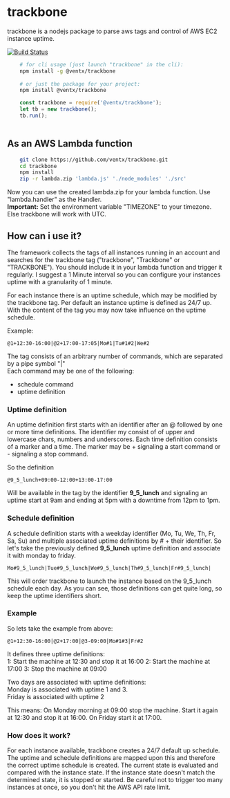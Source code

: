 # trackbone
trackbone is a nodejs package to parse aws tags and control of AWS EC2 instance uptime.

[![Build Status](https://travis-ci.org/ventx/trackbone.svg?branch=master)](https://travis-ci.org/ventx/trackbone)

```bash
    # for cli usage (just launch "trackbone" in the cli): 
    npm install -g @ventx/trackbone
    
    # or just the package for your project:
    npm install @ventx/trackbone
```

```javascript
    const trackbone = require('@ventx/trackbone');
    let tb = new trackbone();
    tb.run();
    
```

## As an AWS Lambda function
```bash
    git clone https://github.com/ventx/trackbone.git
    cd trackbone
    npm install
    zip -r lambda.zip 'lambda.js' './node_modules' './src'
``` 
Now you can use the created lambda.zip for your lambda function. Use "lambda.handler" as the Handler.  
**Important:** Set the environment variable "TIMEZONE" to your timezone. Else trackbone will work with UTC. 

## How can i use it?
The framework collects the tags of all instances running in an account and searches for the trackbone
tag ("trackbone", "Trackbone" or "TRACKBONE"). You should include it in your lambda function and trigger it regularly.
I suggest a 1 Minute interval so you can configure your instances uptime with a granularity of 1 minute.

For each instance there is an uptime schedule, which may be modified by the trackbone tag. 
Per default an instance uptime is defined as 24/7 up. With the content of the tag you may 
now take influence on the uptime schedule.  

Example:
```
@1+12:30-16:00|@2+17:00-17:05|Mo#1|Tu#1#2|We#2
```
The tag consists of an arbitrary number of commands, which are separated by a pipe symbol "|"  
Each command may be one of the following:
- schedule command
- uptime definition

### Uptime definition
An uptime definition first starts with an identifier after an @ followed by one or more time 
definitions. The identifier my consist of of upper and lowercase chars, numbers and underscores. 
Each time definition consists of a marker and a time. The marker may be + signaling
a start command or - signaling a stop command.

So the definition
```
@9_5_lunch+09:00-12:00+13:00-17:00
```
Will be available in the tag by the identifier **9_5_lunch** and signaling an uptime start at
9am and ending at 5pm with a downtime from 12pm to 1pm.  

### Schedule definition
A schedule definition starts with a weekday identifier (Mo, Tu, We, Th, Fr, Sa, Su) and 
multiple associated uptime definitions by 
\# + their identifier.
So let's take the previously defined **9_5_lunch** uptime definition and associate it with monday to friday.
```
Mo#9_5_lunch|Tue#9_5_lunch|We#9_5_lunch|Th#9_5_lunch|Fr#9_5_lunch|

```
This will order trackbone to launch the instance based on the 9_5_lunch schedule each day.
As you can see, those definitions can get quite long, so keep the uptime identifiers short.

### Example
So lets take the example from above:
```
@1+12:30-16:00|@2+17:00|@3-09:00|Mo#1#3|Fr#2
```
It defines three uptime definitions:  
1: Start the machine at 12:30 and stop it at 16:00
2: Start the machine at 17:00
3: Stop the machine at 09:00

Two days are associated with uptime definitions:  
Monday is associated with uptime 1 and 3.  
Friday is associated with uptime 2  

This means:
On Monday morning at 09:00 stop the machine. Start it again at 12:30 and stop it at 16:00. 
On Friday start it at 17:00.

### How does it work?
For each instance available, trackbone creates a 24/7 default up schedule. The uptime and 
schedule definitions are mapped upon this and therefore the correct uptime schedule is created.
The current state is evaluated and compared with the instance state. If the instance state doesn't
match the determined state, it is stopped or started. Be careful not to trigger too many instances
at once, so you don't hit the AWS API rate limit.  